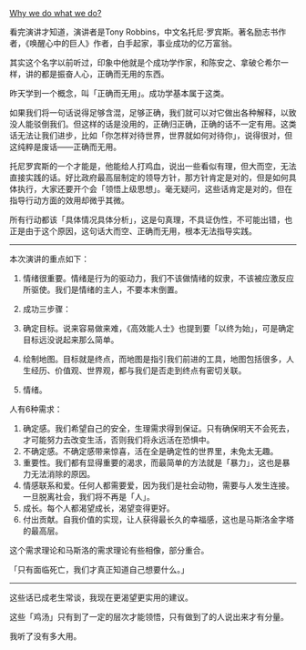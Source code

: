 [Why we do what we do?](http://open.163.com/movie/2013/3/5/E/M8SKIS1JC_M8SKJ0P5E.html)

看完演讲才知道，演讲者是Tony Robbins，中文名托尼·罗宾斯。著名励志书作者，《唤醒心中的巨人》作者，白手起家，事业成功的亿万富翁。

其实这个名字以前听过，印象中他就是个成功学作家，和陈安之、拿破仑希尔一样，讲的都是振奋人心，正确而无用的东西。

昨天学到一个概念，叫「正确而无用」。成功学基本属于这类。

如果我们将一句话说得足够含混，足够正确，我们就可以对它做出各种解释，以致没人能驳倒我们。但这样的话是没用的，正确归正确，正确的话不一定有用。这类话无法让我们进步，比如「你怎样对待世界，世界就如何对待你」，说得很对，但这纯粹是废话——正确而无用。

托尼罗宾斯的一个才能是，他能给人打鸡血，说出一些看似有理，但大而空，无法直接实践的话。好比政府最高层制定的领导方针，那方针肯定是对的，但是如何具体执行，大家还要开个会「领悟上级思想」。毫无疑问，这些话肯定是对的，但在指导行动方面的效用却微乎其微。

所有行动都该「具体情况具体分析」，这是句真理，不具证伪性，不可能出错，也正是由于这个原因，这句话大而空、正确而无用，根本无法指导实践。

----

本次演讲的重点如下：

1. 情绪很重要。情绪是行为的驱动力，我们不该做情绪的奴隶，不该被应激反应所驱使。我们是情绪的主人，不要本末倒置。

2. 成功三步骤：

  1. 确定目标。说来容易做来难，《高效能人士》也提到要「以终为始」，可是确定目标远没说起来那么简单。
  2. 绘制地图。目标就是终点，而地图是指引我们前进的工具，地图包括很多，人生经历、价值观、世界观，都与我们是否走到终点有密切关联。
  3. 情绪。

人有6种需求：

1. 确定感。我们希望自己的安全，生理需求得到保证。只有确保明天不会死去，才可能努力去改变生活，否则我们将永远活在恐惧中。
2. 不确定感。不确定感带来惊喜，活在全是确定性的世界里，未免太无趣。
3. 重要性。我们都有显得重要的渴求，而最简单的方法就是「暴力」，这也是暴力无法消除的原因。
4. 情感联系和爱。任何人都需要爱，因为我们是社会动物，需要与人发生连接。一旦脱离社会，我们将不再是「人」。
5. 成长。每个人都渴望成长，渴望变得更好。
6. 付出贡献。自我价值的实现，让人获得最长久的幸福感，这也是马斯洛金字塔的最高层。

这个需求理论和马斯洛的需求理论有些相像，部分重合。

「只有面临死亡，我们才真正知道自己想要什么。」

----

这些话已成老生常谈，我现在更渴望更实用的建议。

这些「鸡汤」只有到了一定的层次才能领悟，只有做到了的人说出来才有分量。

我听了没有多大用。






